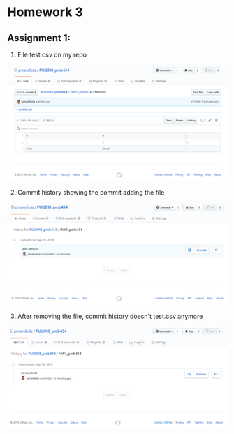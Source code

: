 # Homework 3

## Assignment 1:

1. File test.csv on my repo

![Alt text](screenshots/csv_file.PNG)

2. Commit history showing the commit adding the file

![Alt text](screenshots/history.PNG)

3. After removing the file, commit history doesn't  test.csv anymore

![Alt text](screenshots/history_file_gone.PNG)